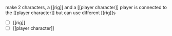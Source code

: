 make 2 characters, a [[rig]] and a [[player character]]
player is connected to the [[player character]] but can use different [[rig]]s 

- [ ] [[rig]]
- [ ] [[player character]]